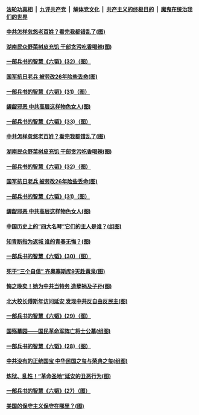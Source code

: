 

####  [法轮功真相](../../../../basic/blob/master/README.md?t=05261001) &nbsp;|&nbsp; [九评共产党](../../../../9ping.md/blob/master/README.md?t=05261001) &nbsp;|&nbsp; [解体党文化](../../../../jtdwh.md/blob/master/README.md?t=05261001)  &nbsp;|&nbsp; [共产主义的终极目的](../../../../gczydzjmd.md/blob/master/README.md?t=05261001) &nbsp;|&nbsp; [魔鬼在统治我们的世界](../../../../mgztzwmdsj.md/blob/master/README.md?t=05261001) 

#### [中共怎样忽悠老百姓？看完我都错乱了(图)](../pages/p6/934017.md?t=05261001) 

#### [湖南民众野菜树皮充饥 干部贪污吃香喝辣(图)](../pages/p6/933955.md?t=05261001) 

#### [一部兵书的智慧《六韬》(32)（图）](../pages/p6/931101.md?t=05261001) 

#### [国军抗日老兵 被劳改26年险些丢命(图)](../pages/p6/933660.md?t=05261001) 

#### [一部兵书的智慧《六韬》(31)（图）](../pages/p6/931053.md?t=05261001) 

#### [龌龊邪恶 中共高层这样物色女人(图)](../pages/p6/934243.md?t=05261001) 

#### [一部兵书的智慧《六韬》(33)（图）](../pages/p6/931102.md?t=05261001) 

#### [中共怎样忽悠老百姓？看完我都错乱了(图)](../pages/p6/934017.md?t=05261001) 

#### [湖南民众野菜树皮充饥 干部贪污吃香喝辣(图)](../pages/p6/933955.md?t=05261001) 

#### [一部兵书的智慧《六韬》(32)（图）](../pages/p6/931101.md?t=05261001) 

#### [国军抗日老兵 被劳改26年险些丢命(图)](../pages/p6/933660.md?t=05261001) 

#### [一部兵书的智慧《六韬》(31)（图）](../pages/p6/931053.md?t=05261001) 

#### [龌龊邪恶 中共高层这样物色女人(图)](../pages/p6/934243.md?t=05261001) 

#### [中国历史上的“四大名琴”它们的主人是谁？(组图)](../pages/p6/934060.md?t=05261001) 

#### [知青断指为返城 谁的青春无悔？(图)](../pages/p6/933559.md?t=05261001) 

#### [一部兵书的智慧《六韬》(30)（图）](../pages/p6/931052.md?t=05261001) 

#### [死于“三个自信” 齐奥塞斯库9天赴黄泉(图)](../pages/p6/933925.md?t=05261001) 

#### [悔之晚矣！她为中共当特务 造孽祸及子孙(图)](../pages/p6/932507.md?t=05261001) 

#### [北大校长傅斯年访问延安 发现中共反自由反民主(图)](../pages/p6/933463.md?t=05261001) 

#### [一部兵书的智慧《六韬》(29)（图）](../pages/p6/931051.md?t=05261001) 

#### [国殇墓园——国民革命军阵亡将士公墓(组图)](../pages/p6/933468.md?t=05261001) 

#### [一部兵书的智慧《六韬》(28)（图）](../pages/p6/931050.md?t=05261001) 

#### [中共没有的正统国宝 中华民国之玺与荣典之玺(组图)](../pages/p6/933844.md?t=05261001) 

#### [炼狱、乱性！“革命圣地”延安的丑恶行为(图)](../pages/p6/932506.md?t=05261001) 

#### [一部兵书的智慧《六韬》(27)（图）](../pages/p6/931049.md?t=05261001) 

#### [美国的保守主义保守在哪里？(图)](../pages/p6/933575.md?t=05261001) 

